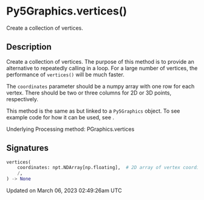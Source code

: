 # Py5Graphics.vertices()

Create a collection of vertices.

## Description

Create a collection of vertices. The purpose of this method is to provide an alternative to repeatedly calling [](py5graphics_vertex) in a loop. For a large number of vertices, the performance of `vertices()` will be much faster.

The `coordinates` parameter should be a numpy array with one row for each vertex. There should be two or three columns for 2D or 3D points, respectively.

This method is the same as [](sketch_vertices) but linked to a `Py5Graphics` object. To see example code for how it can be used, see [](sketch_vertices).

Underlying Processing method: PGraphics.vertices

## Signatures

```python
vertices(
    coordinates: npt.NDArray[np.floating],  # 2D array of vertex coordinates with 2 or 3 columns for 2D or 3D points, respectively
    /,
) -> None
```

Updated on March 06, 2023 02:49:26am UTC
